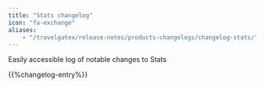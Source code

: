 ```yaml
---
title: "Stats changelog"
icon: "fa-exchange"
aliases: 
    - "/travelgatex/release-notes/products-changelogs/changelog-stats/"
---
```


Easily accessible log of notable changes to Stats

{{%changelog-entry%}}